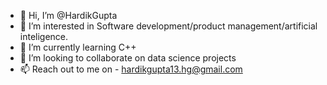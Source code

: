 - 👋 Hi, I’m @HardikGupta
- 👀 I’m interested in Software development/product management/artificial inteligence.
- 🌱 I’m currently learning C++
- 💞️ I’m looking to collaborate on data science projects
- 📫 Reach out to me on - hardikgupta13.hg@gmail.com

<!---
harryg13/harryg13 is a ✨ special ✨ repository because its `README.md` (this file) appears on your GitHub profile.
You can click the Preview link to take a look at your changes.
--->
